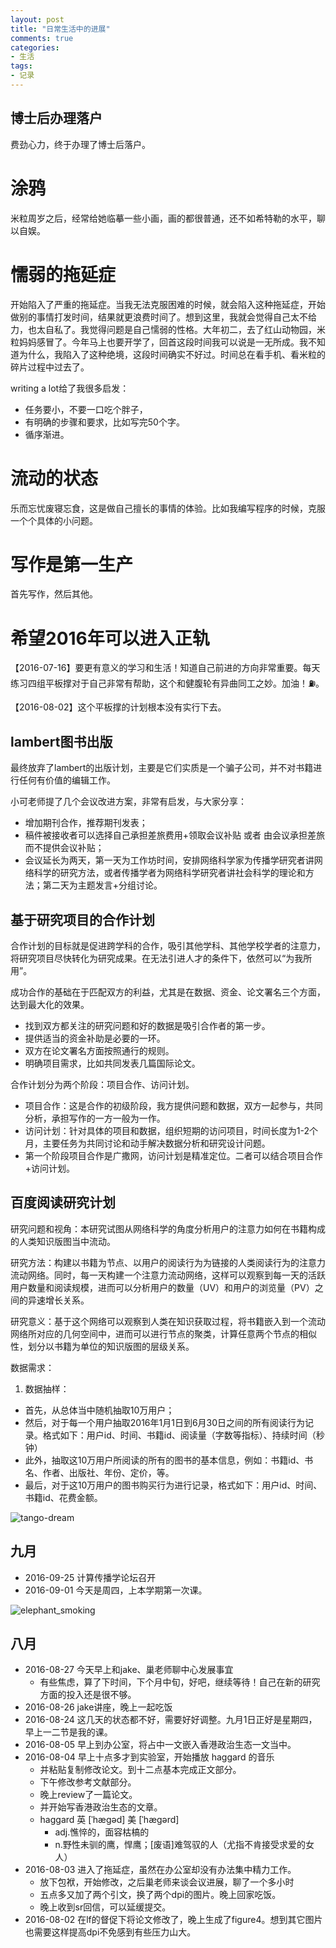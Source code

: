 ```yaml
---
layout: post
title: "日常生活中的进展"
comments: true
categories:
- 生活
tags:
- 记录
---
```


## 博士后办理落户

费劲心力，终于办理了博士后落户。

# 涂鸦

米粒周岁之后，经常给她临摹一些小画，画的都很普通，还不如希特勒的水平，聊以自娱。

# 懦弱的拖延症

开始陷入了严重的拖延症。当我无法克服困难的时候，就会陷入这种拖延症，开始做别的事情打发时间，结果就更浪费时间了。想到这里，我就会觉得自己太不给力，也太自私了。我觉得问题是自己懦弱的性格。大年初二，去了红山动物园，米粒妈妈感冒了。今年马上也要开学了，回首这段时间我可以说是一无所成。我不知道为什么，我陷入了这种绝境，这段时间确实不好过。时间总在看手机、看米粒的碎片过程中过去了。

writing a lot给了我很多启发：

- 任务要小，不要一口吃个胖子，
- 有明确的步骤和要求，比如写完50个字。
- 循序渐进。

# 流动的状态

乐而忘忧废寝忘食，这是做自己擅长的事情的体验。比如我编写程序的时候，克服一个个具体的小问题。

# 写作是第一生产
首先写作，然后其他。

# 希望2016年可以进入正轨

【2016-07-16】要更有意义的学习和生活！知道自己前进的方向非常重要。每天练习四组平板撑对于自己非常有帮助，这个和健腹轮有异曲同工之妙。加油！⛽️。

【2016-08-02】这个平板撑的计划根本没有实行下去。


## lambert图书出版

最终放弃了lambert的出版计划，主要是它们实质是一个骗子公司，并不对书籍进行任何有价值的编辑工作。

小可老师提了几个会议改进方案，非常有启发，与大家分享：

- 增加期刊合作，推荐期刊发表；
- 稿件被接收者可以选择自己承担差旅费用+领取会议补贴 或者 由会议承担差旅而不提供会议补贴；
- 会议延长为两天，第一天为工作坊时间，安排网络科学家为传播学研究者讲网络科学的研究方法，或者传播学者为网络科学研究者讲社会科学的理论和方法；第二天为主题发言+分组讨论。

## 基于研究项目的合作计划

合作计划的目标就是促进跨学科的合作，吸引其他学科、其他学校学者的注意力，将研究项目尽快转化为研究成果。在无法引进人才的条件下，依然可以“为我所用”。

成功合作的基础在于匹配双方的利益，尤其是在数据、资金、论文署名三个方面，达到最大化的效果。

- 找到双方都关注的研究问题和好的数据是吸引合作者的第一步。
- 提供适当的资金补助是必要的一环。
- 双方在论文署名方面按照通行的规则。
- 明确项目需求，比如共同发表几篇国际论文。

合作计划分为两个阶段：项目合作、访问计划。

- 项目合作：这是合作的初级阶段，我方提供问题和数据，双方一起参与，共同分析，承担写作的一方一般为一作。
- 访问计划：针对具体的项目和数据，组织短期的访问项目，时间长度为1-2个月，主要任务为共同讨论和动手解决数据分析和研究设计问题。
- 第一个阶段项目合作是广撒网，访问计划是精准定位。二者可以结合项目合作+访问计划。

## 百度阅读研究计划

研究问题和视角：本研究试图从网络科学的角度分析用户的注意力如何在书籍构成的人类知识版图当中流动。

研究方法：构建以书籍为节点、以用户的阅读行为为链接的人类阅读行为的注意力流动网络。同时，每一天构建一个注意力流动网络，这样可以观察到每一天的活跃用户数量和阅读规模，进而可以分析用户的数量（UV）和用户的浏览量（PV）之间的异速增长关系。

研究意义：基于这个网络可以观察到人类在知识获取过程，将书籍嵌入到一个流动网络所对应的几何空间中，进而可以进行节点的聚类，计算任意两个节点的相似性，划分以书籍为单位的知识版图的层级关系。

数据需求：

1. 数据抽样：
- 首先，从总体当中随机抽取10万用户；
- 然后，对于每一个用户抽取2016年1月1日到6月30日之间的所有阅读行为记录。格式如下：用户id、时间、书籍id、阅读量（字数等指标）、持续时间（秒钟）
- 此外，抽取这10万用户所阅读的所有的图书的基本信息，例如：书籍id、书名、作者、出版社、年份、定价，等。
- 最后，对于这10万用户的图书购买行为进行记录，格式如下：用户id、时间、书籍id、花费金额。


![tango-dream](http://oaf2qt3yk.bkt.clouddn.com/b71e8667220388bf6a2054e53a802c05.png)

## 九月

* 2016-09-25 计算传播学论坛召开
* 2016-09-01 今天是周四，上本学期第一次课。

![elephant_smoking](http://oaf2qt3yk.bkt.clouddn.com/67d2a8bc0f1dca86a4cf4d541574e518.png)

## 八月

* 2016-08-27 今天早上和jake、巢老师聊中心发展事宜
  * 有些焦虑，算了下时间，下个月中旬，好吧，继续等待！自己在新的研究方面的投入还是很不够。
* 2016-08-26 jake讲座，晚上一起吃饭
* 2016-08-24 这几天的状态都不好，需要好好调整。九月1日正好是星期四，早上一二节是我的课。
* 2016-08-05 早上到办公室，将占中一文嵌入香港政治生态一文当中。
* 2016-08-04 早上十点多才到实验室，开始播放 haggard 的音乐
  * 并粘贴复制修改论文。到十二点基本完成正文部分。
  * 下午修改参考文献部分。
  * 晚上review了一篇论文。
  * 并开始写香港政治生态的文章。
  * haggard 英 [ˈhægəd]  美 [ˈhægərd]
    * adj.憔悴的，面容枯槁的
    * n.野性未驯的鹰，悍鹰；[废语]难驾驭的人（尤指不肯接受求爱的女人）
* 2016-08-03 进入了拖延症，虽然在办公室却没有办法集中精力工作。
  * 放下包袱，开始修改，之后巢老师来谈会议进展，聊了一个多小时
  * 五点多又加了两个引文，换了两个dpi的图片。晚上回家吃饭。
  * 晚上收到sr回信，可以延缓提交。
* 2016-08-02 在lf的督促下将论文修改了，晚上生成了figure4。想到其它图片也需要这样提高dpi不免感到有些压力山大。
